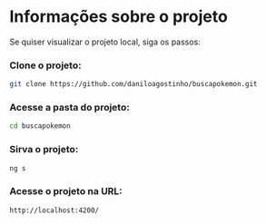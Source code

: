 # Informações sobre o projeto

Se quiser visualizar o projeto local, siga os passos:

### Clone o projeto:

```bash 
git clone https://github.com/daniloagostinho/buscapokemon.git
```
### Acesse a pasta do projeto:

```bash 
cd buscapokemon
```

### Sirva o projeto:
```bash 
ng s
```

### Acesse o projeto na URL: 
```bash 
http://localhost:4200/
```

